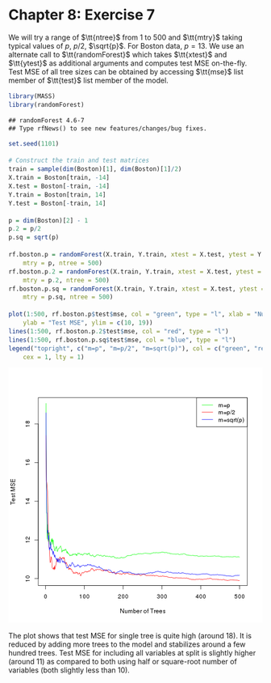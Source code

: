 Chapter 8: Exercise 7
========================================================

We will try a range of $\tt{ntree}$ from 1 to 500 and $\tt{mtry}$ taking typical values of $p$, $p/2$, $\sqrt{p}$. For Boston data, $p = 13$. We use an alternate call to $\tt{randomForest}$ which takes $\tt{xtest}$ and $\tt{ytest}$ as additional arguments and computes test MSE on-the-fly. Test MSE of all tree sizes can be obtained by accessing $\tt{mse}$ list member of $\tt{test}$ list member of the model.


```r
library(MASS)
library(randomForest)
```

```
## randomForest 4.6-7
## Type rfNews() to see new features/changes/bug fixes.
```

```r
set.seed(1101)

# Construct the train and test matrices
train = sample(dim(Boston)[1], dim(Boston)[1]/2)
X.train = Boston[train, -14]
X.test = Boston[-train, -14]
Y.train = Boston[train, 14]
Y.test = Boston[-train, 14]

p = dim(Boston)[2] - 1
p.2 = p/2
p.sq = sqrt(p)

rf.boston.p = randomForest(X.train, Y.train, xtest = X.test, ytest = Y.test, 
    mtry = p, ntree = 500)
rf.boston.p.2 = randomForest(X.train, Y.train, xtest = X.test, ytest = Y.test, 
    mtry = p.2, ntree = 500)
rf.boston.p.sq = randomForest(X.train, Y.train, xtest = X.test, ytest = Y.test, 
    mtry = p.sq, ntree = 500)

plot(1:500, rf.boston.p$test$mse, col = "green", type = "l", xlab = "Number of Trees", 
    ylab = "Test MSE", ylim = c(10, 19))
lines(1:500, rf.boston.p.2$test$mse, col = "red", type = "l")
lines(1:500, rf.boston.p.sq$test$mse, col = "blue", type = "l")
legend("topright", c("m=p", "m=p/2", "m=sqrt(p)"), col = c("green", "red", "blue"), 
    cex = 1, lty = 1)
```

![plot of chunk 9a](figure/9a.png) 

The plot shows that test MSE for single tree is quite high (around 18). It is reduced by adding more trees to the model and stabilizes around a few hundred trees. Test MSE for including all variables at split is slightly higher (around 11) as compared to both using half or square-root number of variables (both slightly less than 10). 

